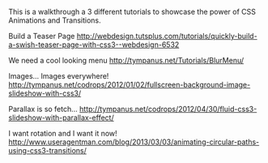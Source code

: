 This is a walkthrough a 3 different tutorials to showcase the power of CSS Animations and Transitions. 



Build a Teaser Page 
http://webdesign.tutsplus.com/tutorials/quickly-build-a-swish-teaser-page-with-css3--webdesign-6532

We need a cool looking menu
http://tympanus.net/Tutorials/BlurMenu/

Images... Images everywhere!
http://tympanus.net/codrops/2012/01/02/fullscreen-background-image-slideshow-with-css3/

Parallax is so fetch...
http://tympanus.net/codrops/2012/04/30/fluid-css3-slideshow-with-parallax-effect/

I want rotation and I want it now!
http://www.useragentman.com/blog/2013/03/03/animating-circular-paths-using-css3-transitions/

